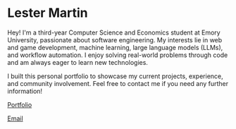 # Lester Martin
Hey! I'm a third-year Computer Science and Economics student at Emory University, passionate about software engineering. My interests lie in web and game development, machine learning, large language models (LLMs), and workflow automation. I enjoy solving real-world problems through code and am always eager to learn new technologies.

I built this personal portfolio to showcase my current projects, experience, and community involvement. Feel free to contact me if you need any further information!

[Portfolio](lestermartin.vercel.app)

[Email](lestermartingonz@gmail.com)
